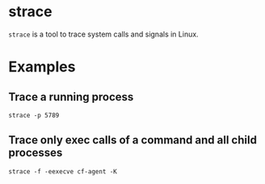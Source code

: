 # strace

`strace` is a tool to trace system calls and signals in Linux.

# Examples

## Trace a running process

```
strace -p 5789
```

## Trace only exec calls of a command and all child processes

```
strace -f -eexecve cf-agent -K
```
